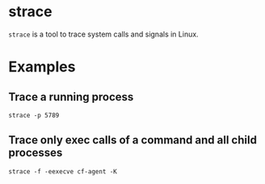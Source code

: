 # strace

`strace` is a tool to trace system calls and signals in Linux.

# Examples

## Trace a running process

```
strace -p 5789
```

## Trace only exec calls of a command and all child processes

```
strace -f -eexecve cf-agent -K
```
